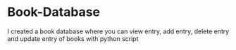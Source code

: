 # Book-Database
I created a book database where you can view entry, add entry, delete entry and  update entry of books with python script
